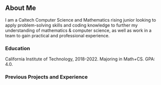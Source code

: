 ## About Me

I am a Caltech Computer Science and Mathematics rising junior looking to apply problem-solving skills and coding knowledge to further my understanding of mathematics & computer science, as well as work in a team to gain practical and professional experience. 

### Education

California Institute of Technology, 2018-2022. Majoring in Math+CS. GPA: 4.0.

### Previous Projects and Experience

